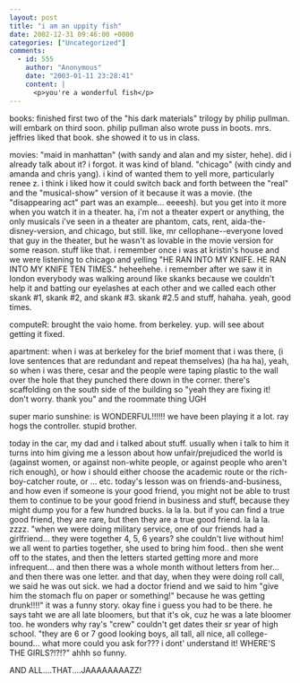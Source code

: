 ```yaml
---
layout: post
title: "i am an uppity fish"
date: 2002-12-31 09:46:00 +0000
categories: ["Uncategorized"]
comments:
  - id: 555
    author: "Anonymous"
    date: "2003-01-11 23:28:41"
    content: |
      <p>you're a wonderful fish</p>
---
```


books: finished first two of the "his dark materials" trilogy by philip pullman. will embark on third soon. philip pullman also wrote puss in boots. mrs. jeffries liked that book. she showed it to us in class. 

movies: "maid in manhattan" (with sandy and alan and my sister, hehe). did i already talk about it? i forgot. it was kind of bland. "chicago" (with cindy and amanda and chris yang). i kind of wanted them to yell more, particularly renee z. i think i liked how it could switch back and forth between the "real" and the "musical-show" version of it because it was a movie. (the "disappearing act" part was an example... eeeesh). but you get into it more when you watch it in a theater. ha, i'm not a theater expert or anything, the only musicals i've seen in a theater are phantom, cats, rent, aida-the-disney-version, and chicago, but still. like, mr cellophane--everyone loved that guy in the theater, but he wasn't as lovable in the movie version for some reason. stuff like that. i remember once i was at kristin's house and we were listening to chicago and yelling "HE RAN INTO MY KNIFE. HE RAN INTO MY KNIFE TEN TIMES." heheehehe. i remember after we saw it in london everybody was walking around like skanks because we couldn't help it and batting our eyelashes at each other and we called each other skank #1, skank #2, and skank #3. skank #2.5 and stuff, hahaha. yeah, good times. 

computeR: brought the vaio home. from berkeley. yup. will see about getting it fixed. 

apartment: when i was at berkeley for the brief moment that i was there, (i love sentences that are redundant and repeat themselves) (ha ha ha), yeah, so when i was there, cesar and the people were taping plastic to the wall over the hole that they punched there down in the corner. there's scaffolding on the south side of the building so "yeah they are fixing it! don't worry. thank you" and the roommate thing UGH

super mario sunshine: is WONDERFUL!!!!!! we have been playing it a lot. ray hogs the controller. stupid brother. 

today in the car, my dad and i talked about stuff. usually when i talk to him it turns into him giving me a lesson about how unfair/prejudiced the world is (against women, or against non-white people, or against people who aren't rich enough), or how i should either choose the academic route or the rich-boy-catcher route, or ... etc. today's lesson was on friends-and-business, and how even if someone is your good friend, you might not be able to trust them to continue to be your good friend in business and stuff, because they might dump you for a few hundred bucks. la la la. but if you can find a true good friend, they are rare, but then they are a true good friend. la la la. zzzz. "when we were doing military service, one of our friends had a girlfriend... they were together 4, 5, 6 years? she couldn't live without him! we all went to parties together, she used to bring him food.. then she went off to the states, and then the letters started getting more and more infrequent... and then there was a whole month without letters from her... and then there was one letter. and that day, when they were doing roll call, we said he was out sick. we had a doctor friend and we said to him "give him the stomach flu on paper or something!" because he was getting drunk!!!!" it was a funny story. okay fine i guess you had to be there. he says taht we are all late bloomers, but that it's ok, cuz he was a late bloomer too. he wonders why ray's "crew" couldn't get dates their sr year of high school. "they are 6 or 7 good looking boys, all tall, all nice, all college-bound... what more could you ask for??? i dont' understand it! WHERE'S THE GIRLS?!?!?" ahhh so funny.

AND ALL....THAT....JAAAAAAAAZZ!